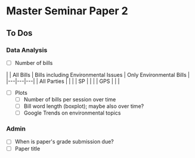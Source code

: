 # Master Seminar Paper 2

## To Dos

### Data Analysis

- [ ] Number of bills

|  | All Bills | Bills including Environmental Issues | Only Environmental Bills |
|---|---|---|
| All Parties |  |  |
| SP |  |  |
| GPS |  |  |

- [ ] Plots
  - [ ] Number of bills per session over time
  - [ ] Bill word length (boxplot); maybe also over time?
  - [ ] Google Trends on environmental topics

### Admin
- [ ] When is paper's grade submission due?
- [ ] Paper title
